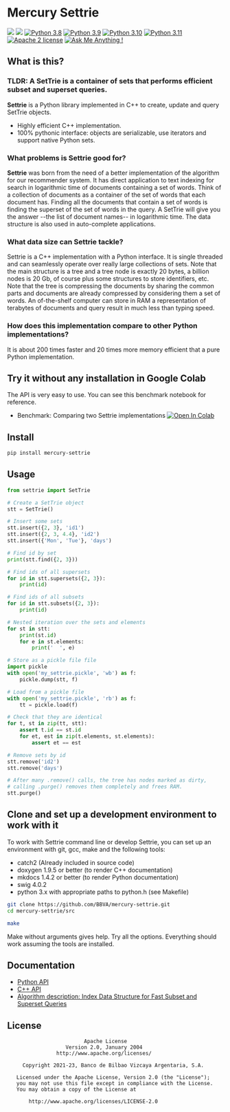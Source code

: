 # Mercury Settrie

![](https://img.shields.io/badge/-c++-black?logo=c%2B%2B&style=social)
![](https://img.shields.io/pypi/v/mercury-settrie?label=latest%20pypi%20build)
[![Python 3.8](https://img.shields.io/badge/python-3.8-blue.svg)](https://www.python.org/downloads/release/python-3816/)
[![Python 3.9](https://img.shields.io/badge/python-3.9-blue.svg)](https://www.python.org/downloads/release/python-3916/)
[![Python 3.10](https://img.shields.io/badge/python-3.10-blue.svg)](https://www.python.org/downloads/release/python-31011/)
[![Python 3.11](https://img.shields.io/badge/python-3.11-blue.svg)](https://www.python.org/downloads/release/python-3113/)
[![Apache 2 license](https://shields.io/badge/license-Apache%202-blue)](http://www.apache.org/licenses/LICENSE-2.0)
[![Ask Me Anything !](https://img.shields.io/badge/Ask%20me-anything-1abc9c.svg)](https://github.com/BBVA/mercury-settrie/issues)

## What is this?

### TLDR: A SetTrie is a container of sets that performs efficient subset and superset queries.

**Settrie** is a Python library implemented in C++ to create, update and query SetTrie objects.

  * Highly efficient C++ implementation.
  * 100% pythonic interface: objects are serializable, use iterators and support native Python sets.

### What problems is Settrie good for?

**Settrie** was born from the need of a better implementation of the algorithm for our recommender system. It has direct application to text
indexing for search in logarithmic time of documents containing a set of words. Think of a collection of documents as a container of
the set of words that each document has. Finding all the documents that contain a set of words is finding the superset of the set of words
in the query. A SetTrie will give you the answer --the list of document names-- in logarithmic time. The data structure is also used in
auto-complete applications.

### What data size can Settrie tackle?

Settrie is a C++ implementation with a Python interface. It is single threaded and can seamlessly operate over really large collections
of sets. Note that the main structure is a tree and a tree node is exactly 20 bytes, a billion nodes is 20 Gb, of course plus some
structures to store identifiers, etc. Note that the tree is compressing the documents by sharing the common parts and documents are already
compressed by considering them a set of words. An of-the-shelf computer can store in RAM a representation of terabytes of documents and
query result in much less than typing speed.

### How does this implementation compare to other Python implementations?

It is about 200 times faster and 20 times more memory efficient that a pure Python implementation.

## Try it without any installation in Google Colab

The API is very easy to use. You can see this benchmark notebook for reference.

  * Benchmark: Comparing two Settrie implementations [![Open In Colab](https://colab.research.google.com/assets/colab-badge.svg)](https://colab.research.google.com/github/BBVA/mercury-settrie/blob/master/notebooks/settrie_benchmark_colab.ipynb)


## Install

```bash
pip install mercury-settrie
```

## Usage

```python
from settrie import SetTrie

# Create a SetTrie object
stt = SetTrie()

# Insert some sets
stt.insert({2, 3}, 'id1')
stt.insert({2, 3, 4.4}, 'id2')
stt.insert({'Mon', 'Tue'}, 'days')

# Find id by set
print(stt.find({2, 3}))

# Find ids of all supersets
for id in stt.supersets({2, 3}):
    print(id)

# Find ids of all subsets
for id in stt.subsets({2, 3}):
    print(id)

# Nested iteration over the sets and elements
for st in stt:
    print(st.id)
    for e in st.elements:
        print('  ', e)

# Store as a pickle file file
import pickle
with open('my_settrie.pickle', 'wb') as f:
    pickle.dump(stt, f)

# Load from a pickle file
with open('my_settrie.pickle', 'rb') as f:
    tt = pickle.load(f)

# Check that they are identical
for t, st in zip(tt, stt):
    assert t.id == st.id
    for et, est in zip(t.elements, st.elements):
        assert et == est

# Remove sets by id
stt.remove('id2')
stt.remove('days')

# After many .remove() calls, the tree has nodes marked as dirty,
# calling .purge() removes them completely and frees RAM.
stt.purge()

```

## Clone and set up a development environment to work with it

To work with Settrie command line or develop Settrie, you can set up an environment with git, gcc, make and the following tools:

  * catch2 (Already included in source code)
  * doxygen 1.9.5 or better (to render C++ documentation)
  * mkdocs 1.4.2 or better (to render Python documentation)
  * swig 4.0.2
  * python 3.x with appropriate paths to python.h (see Makefile)

```bash
git clone https://github.com/BBVA/mercury-settrie.git
cd mercury-settrie/src

make
```

Make without arguments gives help. Try all the options. Everything should work assuming the tools are installed.

## Documentation

  * [Python API](https://bbva.github.io/mercury-settrie/reference/python/reference/settrie/)
  * [C++ API](https://bbva.github.io/mercury-settrie/reference/html/classSetTrie.html)
  * [Algorithm description: Index Data Structure for Fast Subset and Superset Queries](https://osebje.famnit.upr.si/~savnik/papers/cdares13.pdf)

## License

```text
                         Apache License
                   Version 2.0, January 2004
                http://www.apache.org/licenses/

     Copyright 2021-23, Banco de Bilbao Vizcaya Argentaria, S.A.

   Licensed under the Apache License, Version 2.0 (the "License");
   you may not use this file except in compliance with the License.
   You may obtain a copy of the License at

       http://www.apache.org/licenses/LICENSE-2.0
```